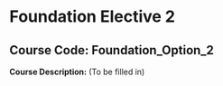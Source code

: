# Foundation Elective 2

## Course Code: Foundation_Option_2

**Course Description:**
(To be filled in)